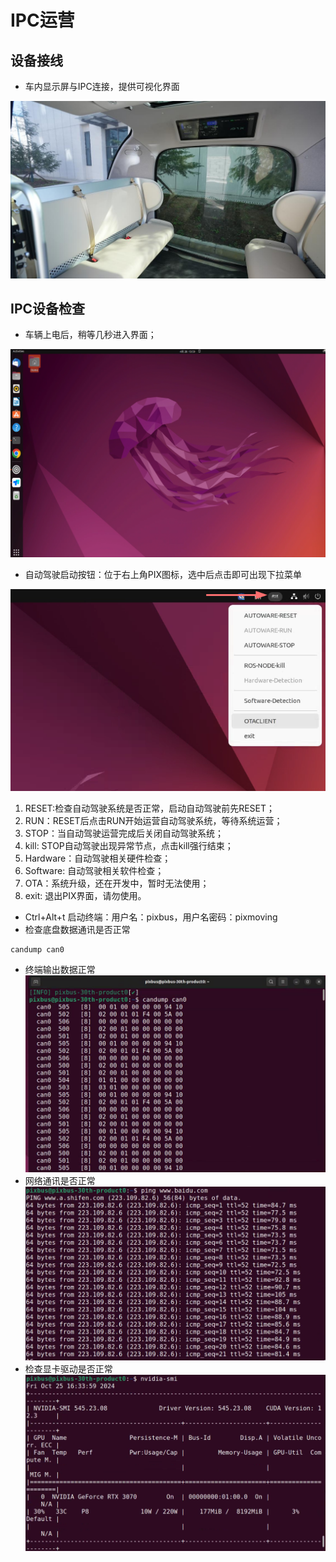 # IPC运营
## 设备接线
- 车内显示屏与IPC连接，提供可视化界面

![tv](./image/prve.jpg)

## IPC设备检查
- 车辆上电后，稍等几秒进入界面；

![avatar](./image/Snipaste_2023-04-28_13-59-54.png)

- 自动驾驶启动按钮：位于右上角PIX图标，选中后点击即可出现下拉菜单

![autoware](./image/autoware.png)

1. RESET:检查自动驾驶系统是否正常，启动自动驾驶前先RESET；
2. RUN：RESET后点击RUN开始运营自动驾驶系统，等待系统运营；
3. STOP：当自动驾驶运营完成后关闭自动驾驶系统；
4. kill: STOP自动驾驶出现异常节点，点击kill强行结束；
5. Hardware：自动驾驶相关硬件检查；
6. Software: 自动驾驶相关软件检查；
7. OTA：系统升级，还在开发中，暂时无法使用；
8. exit: 退出PIX界面，请勿使用。

- Ctrl+Alt+t 启动终端：用户名：pixbus，用户名密码：pixmoving
- 检查底盘数据通讯是否正常
```shell
candump can0
```
- 终端输出数据正常
![can0](./image/can0.png)
- 网络通讯是否正常
![baidu](./image/baidu.png)
- 检查显卡驱动是否正常
![nvidia](./image/nvidia.png)
